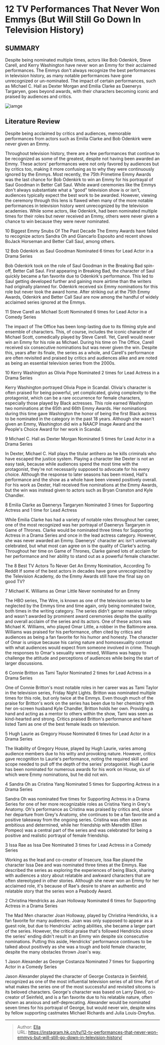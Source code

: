 # 12 TV Performances That Never Won Emmys (But Will Still Go Down In Television History)


## SUMMARY 


 Despite being nominated multiple times, actors like Bob Odenkirk, Steve Carell, and Kerry Washington have never won an Emmy for their acclaimed performances. 
 The Emmys don&#39;t always recognize the best performances in television history, as many notable performances have gone unrecognized or un-nominated. 
 The impact of certain performances, such as Michael C. Hall as Dexter Morgan and Emilia Clarke as Daenerys Targaryen, goes beyond awards, with their characters becoming iconic and praised by audiences and critics. 

![iamge](https://static1.srcdn.com/wordpress/wp-content/uploads/2024/01/emilia-clarke-as-daenerys-targaryen-from-game-of-thrones-bob-odenkirk-as-saul-goodman.jpg)

## Literature Review

Despite being acclaimed by critics and audiences, memorable performances from actors such as Emilia Clarke and Bob Odenkirk were never given an Emmy. 




Throughout television history, there are a few performances that continue to be recognized as some of the greatest, despite not having been awarded an Emmy. These actors&#39; performances were not only favored by audiences but by critics too, making it more confusing as to why they were continuously ignored by the Emmys. Most recently, the 75th Primetime Emmy Awards was the last chance for Bob Odenkirk to win an Emmy for his portrayal of Saul Goodman in Better Call Saul.
While award ceremonies like the Emmys don&#39;t always substantiate what a &#34;good&#34; television show is or isn&#39;t, audiences typically expect the best work to be awarded. However, viewing the ceremony through this lens is flawed when many of the more notable performances in television history went unrecognized by the television academies. While some actors, like Odenkirk, had been nominated multiple times for their roles but never received an Emmy, others were never given a chance to win because they were never nominated.
            
 
 10 Biggest Emmy Snubs Of The Past Decade 
The Emmy Awards have failed to recognize actors Sandra Oh and Giancarlo Esposito and recent shows BoJack Horseman and Better Call Saul, among others. 












 








 12  Bob Odenkirk as Saul Goodman 
Nominated 6 times for Lead Actor in a Drama Series


 







Bob Odenkirk took on the role of Saul Goodman in the Breaking Bad spin-off, Better Call Saul. First appearing in Breaking Bad, the character of Saul quickly became a fan favorite due to Odenkirk&#39;s performance. This led to Saul getting developed further and gaining more airtime than the writers had originally planned for. Odenkirk received six Emmy nominations for this role but never took the award home. After striking out at the 75th Emmy Awards, Odenkirk and Better Call Saul are now among the handful of widely acclaimed series ignored at the Emmys.





 11  Steve Carell as Michael Scott 
Nominated 6 times for Lead Actor in a Comedy Series
        

The impact of The Office has been long-lasting due to its filming style and ensemble of characters. This, of course, includes the iconic character of Michael Scott, comedically played by Steve Carell. Yet, Carell would never win an Emmy for his role as Michael. During his time on The Office, Carell received six consecutive nominations but was never given the win. Despite this, years after its finale, the series as a whole, and Carell&#39;s performance are often revisited and praised by critics and audiences alike and are noted as being an essential television series from the 2000s.





 10  Kerry Washington as Olivia Pope 
Nominated 2 times for Lead Actress in a Drama Series


 







Kerry Washington portrayed Olivia Pope in Scandal. Olivia&#39;s character is often praised for being powerful, yet complicated, giving complexity to the protagonist, which can be a rare occurrence for female characters, especially those played by Black actresses. This role earned Washington two nominations at the 65th and 66th Emmy Awards. Her nominations during this time gave Washington the honor of being the first Black actress to be nominated in the category in the past 18 years. Although she wasn&#39;t given an Emmy, Washington did win a NAACP Image Award and the People&#39;s Choice Award for her work in Scandal.





 9  Michael C. Hall as Dexter Morgan 
Nominated 5 times for Lead Actor in a Drama Series
        

In Dexter, Michael C. Hall plays the titular antihero as he kills criminals who have escaped the justice system. Playing a character like Dexter is not an easy task, because while audiences spend the most time with the protagonist, they&#39;re not necessarily supposed to advocate for his every choice. Although the response to later seasons has been mixed, Hall&#39;s performance and the show as a whole have been viewed positively overall. For his work as Dexter, Hall received five nominations at the Emmy Awards, but the win was instead given to actors such as Bryan Cranston and Kyle Chandler.





 8  Emilia Clarke as Daenerys Targaryen 
Nominated 3 times for Supporting Actress and 1 time for Lead Actress
        

While Emilia Clarke has had a variety of notable roles throughout her career, one of the most recognized was her portrayal of Daenerys Targaryen in Game of Thrones. Clarke would be nominated three times for Supporting Actress in a Drama Series and once in the lead actress category. However, she was never awarded an Emmy. Daenerys&#39; character arc isn&#39;t universally celebrated, but what most can agree on is the quality of Clarke&#39;s acting. Throughout her time on Game of Thrones, Clarke gained lots of acclaim for her performance and her ability to stand out as a powerful female character.
            
 
 The 8 Best TV Actors To Never Get An Emmy Nomination, According To Reddit 
If some of the best actors in decades have gone unrecognized by the Television Academy, do the Emmy Awards still have the final say on good TV?








 7  Michael K. Williams as Omar Little 
Never nominated for an Emmy
        

The HBO series, The Wire, is known as one of the television series to be neglected by the Emmys time and time again, only being nominated twice, both times in the writing category. The series didn&#39;t garner massive ratings and wasn&#39;t awarded by prominent award ceremonies despite the quality and overall acclaim of the series and its actors. One of these actors was Michael K. Williams, who played Omar Little, a robber in the Baltimore area.
Williams was praised for his performance, often cited by critics and audiences as being a fan favorite for his humor and honesty. The character of Omar is unique because his caring nature and homosexuality contrast with what audiences would expect from someone involved in crime. Though the responses to Omar&#39;s sexuality were mixed, Williams was happy to challenge the attitude and perceptions of audiences while being the start of larger discussions.





 6  Connie Britton as Tami Taylor 
Nominated 2 times for Lead Actress in a Drama Series


 







One of Connie Britton&#39;s most notable roles in her career was as Tami Taylor in the television series, Friday Night Lights. Britton was nominated multiple times for this role, but only twice at the Emmys. Even though much of the praise for Britton&#39;s work on the series has been due to her chemistry with her on-screen husband Kyle Chandler, Britton holds her own. Providing a hand and acting as a mentor to others within the show, Tami was seen as kind-hearted and strong. Critics praised Britton&#39;s performance and have listed Tami as one of the best female leads on television.





 5  Hugh Laurie as Gregory House 
Nominated 6 times for Lead Actor in a Drama Series
        

The likability of Gregory House, played by Hugh Laurie, varies among audience members due to his witty and provoking nature. However, critics gave recognition to Laurie&#39;s performance, noting the required skill and scope needed to pull off the depth of the series&#39; protagonist. Hugh Laurie has been nominated for numerous awards for his work on House, six of which were Emmy nominations, but he did not win.





 4  Sandra Oh as Cristina Yang 
Nominated 5 times for Supporting Actress in a Drama Series
        

Sandra Oh was nominated five times for Supporting Actress in a Drama Series for one of her more recognizable roles as Cristina Yang in Grey&#39;s Anatomy. Oh&#39;s performance as Cristina was praised by critics and, since her departure from Grey&#39;s Anatomy, she continues to be a fan favorite and a positive takeaway from the ongoing series. Cristina was often seen as ambitious and determined, while her friendship with Meredith (Ellen Pompeo) was a central part of the series and was celebrated for being a positive and realistic portrayal of female friendship.





 3  Issa Rae as Issa Dee 
Nominated 3 times for Lead Actress in a Comedy Series
        

Working as the lead and co-creator of Insecure, Issa Rae played the character Issa Dee and was nominated three times at the Emmys. Rae described the series as exploring the experiences of being Black, sharing with audiences a story about relatable and awkward characters that are often stereotyped in other stories. Although she never won an Emmy for her acclaimed role, it&#39;s because of Rae&#39;s desire to share an authentic and relatable story that the series won a Peabody Award.





 2  Christina Hendricks as Joan Holloway 
Nominated 6 times for Supporting Actress in a Drama Series
        

The Mad Men character Joan Holloway, played by Christina Hendricks, is a fan favorite for many audiences. Joan was only supposed to appear as a guest role, but due to Hendricks&#39; acting abilities, she became a larger part of the series. However, the critical praise that&#39;s followed Hendricks since the series&#39; ending didn&#39;t result in an Emmy win despite six consecutive nominations. Putting this aside, Hendricks&#39; performance continues to be talked about positively as she was a tough and bold female character, despite the many obstacles thrown Joan&#39;s way.





 1  Jason Alexander as George Costanza 
Nominated 7 times for Supporting Actor in a Comedy Series


 







Jason Alexander played the character of George Costanza in Seinfeld, recognized as one of the most influential television series of all time. Part of what makes the series one of the most successful and revisited sitcoms is its beloved characters. George&#39;s character was based on Larry David, co-creator of Seinfeld, and is a fan favorite due to his relatable nature, often shown as anxious and self-deprecating. Alexander would be nominated seven times for his portrayal of George, but would never win, despite wins by fellow supporting castmates Michael Richards and Julia Louis-Dreyfus. 

---

> Author: [Ella](https://instagram.hk.cn/)  
> URL: https://instagram.hk.cn/tv/12-tv-performances-that-never-won-emmys-but-will-still-go-down-in-television-history/  

